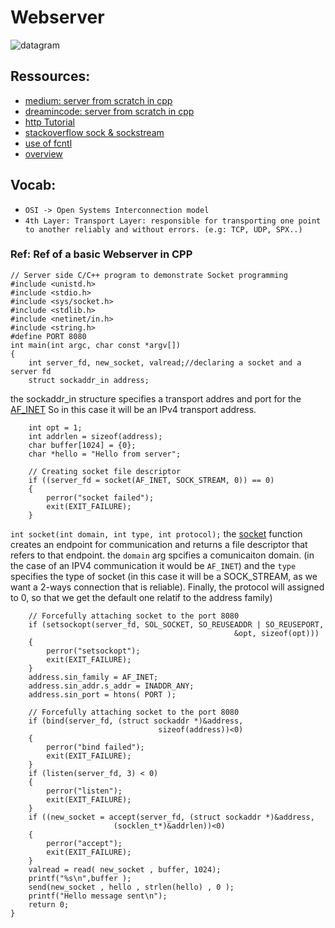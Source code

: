 # Webserver

![datagram](https://media.geeksforgeeks.org/wp-content/uploads/Socket-Programming-in-C-C-.jpg)

## Ressources:
- [medium: server from scratch in cpp](https://medium.com/from-the-scratch/http-server-what-do-you-need-to-know-to-build-a-simple-http-server-from-scratch-d1ef8945e4fa)
- [dreamincode: server from scratch in cpp](https://www.dreamincode.net/forums/topic/222927-part-1-server-from-scratch/)
- [http Tutorial](https://www.tutorialspoint.com/http/index.htm)
- [stackoverflow sock & sockstream](https://stackoverflow.com/questions/5815675/what-is-sock-dgram-and-sock-stream)
- [use of fcntl](https://youtu.be/A5vyIcBMPKo)
- [overview](https://www.geeksforgeeks.org/socket-programming-cc/)

## Vocab:
- `OSI -> Open Systems Interconnection model`
- `4th Layer: Transport Layer:
responsible for transporting one point to another reliably and without errors.
(e.g: TCP, UDP, SPX..)`

### Ref: Ref of a basic Webserver in CPP

```
// Server side C/C++ program to demonstrate Socket programming
#include <unistd.h>
#include <stdio.h>
#include <sys/socket.h>
#include <stdlib.h>
#include <netinet/in.h>
#include <string.h>
#define PORT 8080
int main(int argc, char const *argv[])
{
    int server_fd, new_socket, valread;//declaring a socket and a server fd
    struct sockaddr_in address;
```
the sockaddr_in structure specifies a transport addres and port for the 
[AF_INET](https://docs.microsoft.com/en-us/windows-hardware/drivers/network/af-inet)
So in this case it will be an IPv4 transport address.

```
    int opt = 1;
    int addrlen = sizeof(address);
    char buffer[1024] = {0};
    char *hello = "Hello from server";
       
    // Creating socket file descriptor
    if ((server_fd = socket(AF_INET, SOCK_STREAM, 0)) == 0)
    {
        perror("socket failed");
        exit(EXIT_FAILURE);
    }
```

`int socket(int domain, int type, int protocol);` 
the [socket](https://man7.org/linux/man-pages/man2/socket.2.html) function creates
an endpoint for communication and returns a file descriptor that refers to that endpoint.
the `domain` arg spcifies a comunicaiton domain.  (in the case of an IPV4 communication
it would be `AF_INET`) and the `type` specifies the type of socket 
(in this case it will be a SOCK_STREAM, as we want a 2-ways connection that is reliable).
Finally, the protocol will assigned to 0, so that we get the default one relatif to the address family)

```
    // Forcefully attaching socket to the port 8080
    if (setsockopt(server_fd, SOL_SOCKET, SO_REUSEADDR | SO_REUSEPORT,
                                                  &opt, sizeof(opt)))
    {
        perror("setsockopt");
        exit(EXIT_FAILURE);
    }
    address.sin_family = AF_INET;
    address.sin_addr.s_addr = INADDR_ANY;
    address.sin_port = htons( PORT );
       
    // Forcefully attaching socket to the port 8080
    if (bind(server_fd, (struct sockaddr *)&address, 
                                 sizeof(address))<0)
    {
        perror("bind failed");
        exit(EXIT_FAILURE);
    }
    if (listen(server_fd, 3) < 0)
    {
        perror("listen");
        exit(EXIT_FAILURE);
    }
    if ((new_socket = accept(server_fd, (struct sockaddr *)&address, 
                       (socklen_t*)&addrlen))<0)
    {
        perror("accept");
        exit(EXIT_FAILURE);
    }
    valread = read( new_socket , buffer, 1024);
    printf("%s\n",buffer );
    send(new_socket , hello , strlen(hello) , 0 );
    printf("Hello message sent\n");
    return 0;
}
```
